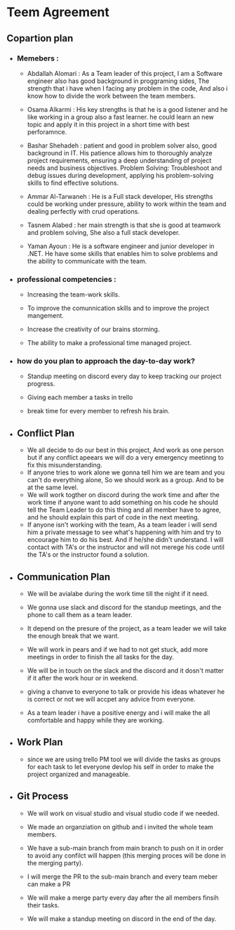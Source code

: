 # Teem Agreement 

## Copartion plan 

- ### Memebers : 

    - Abdallah Alomari : As a Team leader of this project, I am  a Software engineer also has good background in proggraming sides, The strength that i have when I facing any problem in the code, And also i know how to divide the work between the team members.

    - Osama Alkarmi : His key strengths is that he is a good listener and he like working in a group  also a fast learner. he could learn an new topic and apply it in this project in a short time with best perforamnce. 

    - Bashar Shehadeh : patient and good in problem solver also, good background in IT. His patience allows him to thoroughly analyze project requirements, ensuring a deep understanding of project needs and business objectives. Problem Solving: Troubleshoot and debug issues during development, applying his problem-solving skills to find effective solutions.

    - Ammar Al-Tarwaneh : He is a Full stack developer, His strengths could be working under pressure, ability to work within the team and dealing perfectly with crud operations.

    - Tasnem Alabed : her main strength is that she is good at teamwork and problem solving, She also a full stack developer. 

    - Yaman Ayoun : He is a software engineer and junior developer in .NET. He have some skills that enables him to solve problems and the ability to communicate with the team.


- ### professional competencies : 

    - Increasing the team-work skills. 

    - To improve the comunnication skills and to improve the project mangement.

    - Increase the creativity of our brains storming.   

    - The ability to make a professional time managed project.

- ### how do you plan to approach the day-to-day work?

    - Standup meeting on discord every day to keep tracking our project progress. 

    - Giving each member a tasks in trello 

    - break time for every member to refresh his brain.


- ## Conflict Plan

    - We all decide to do our best in this project, And work as one person but if any conflict apeears we will do a very emergency meetinng to fix this misunderstanding.
    - If anyone tries to work alone we gonna tell him we are team and you can't do everything alone, So we should work as a group. And to be at the same level.
    - We will work togther on discord during the work time and after the work time if anyone want to add something on his code he should tell the Team Leader to do this thing and all member have to agree, and he should explain this part of code in the next meeting.
    - If anyone isn't working with the team, As a team leader i will send him a private message to see what's happening with him and try to encourage him to do his best. And if he/she didn't understand. I will contact with TA's or the instructor and will not merege his code until the TA's or the instructor found a solution.

- ## Communication Plan 

    - We will be avialabe during the work time till the night if it need.

    - We gonna use slack and discord for the standup meetings, and the phone to call them as a team leader.

    - It depend on the presure of the project, as a team leader we will take the enough break that we want. 

    - We will work in pears and if we had to not get stuck, add more meetings in order to finish the all tasks for the day.

    - We will be in touch on the slack and the discord and it dosn't matter if it after the work hour or in weekend. 

    - giving a chanve to everyone to talk or provide his ideas whatever he is correct or not we will accpet any advice from everyone. 

    - As a team leader i have a positive energy and i will make the all comfortable and happy while they are working. 

- ## Work Plan

    - since we are using trello PM tool we will divide the tasks as groups for each task to let everyone devlop his self in order
    to make the project organized and manageable.

- ## Git Process

    - We will work on visual studio and visual studio code if we needed. 

    - We made an organziation on github and i invited the whole team members.

    - We have a sub-main branch from main branch to push on it in order  to avoid any confilct will happen (this merging proces will be done in the merging party).

    - I will merge the PR to the sub-main branch and every team meber can make a PR

    - We will make a merge party every day after the all members finsih their tasks. 

    - We will make a standup meeting on discord in the end of the day.
